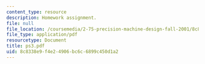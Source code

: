 ```yaml
---
content_type: resource
description: Homework assignment.
file: null
file_location: /coursemedia/2-75-precision-machine-design-fall-2001/8c8338e9f4e24906bc6c6899c450d1a2_ps3.pdf
file_type: application/pdf
resourcetype: Document
title: ps3.pdf
uid: 8c8338e9-f4e2-4906-bc6c-6899c450d1a2
---
```

